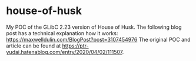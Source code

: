 # house-of-husk
My POC of the GLibC 2.23 version of House of Husk. The following blog post has a technical explanation how it works: https://maxwelldulin.com/BlogPost?post=3107454976
The original POC and article can be found at https://ptr-yudai.hatenablog.com/entry/2020/04/02/111507. 
